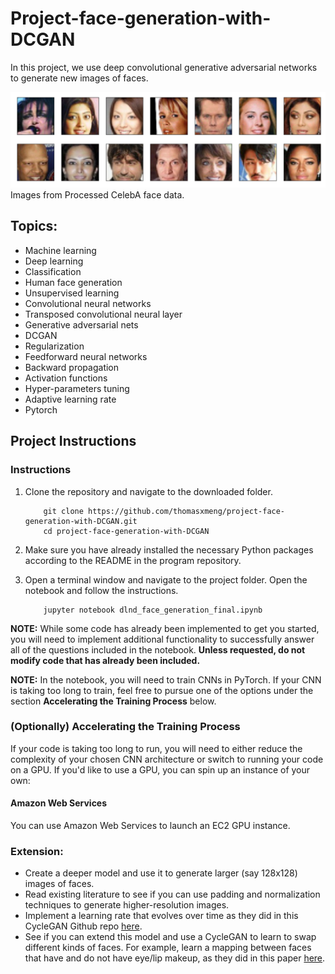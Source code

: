 [//]: # (Image References)

[image1]: ./processed-face-data.png "Sample Output"


# Project-face-generation-with-DCGAN
In this project, we use deep convolutional generative adversarial networks to generate new images of faces.

![Sample Output][image1]
Images from Processed CelebA face data.

## Topics: 
* Machine learning
* Deep learning
* Classification
* Human face generation
* Unsupervised learning
* Convolutional neural networks
* Transposed convolutional neural layer
* Generative adversarial nets
* DCGAN
* Regularization
* Feedforward neural networks
* Backward propagation
* Activation functions
* Hyper-parameters tuning
* Adaptive learning rate
* Pytorch

## Project Instructions

### Instructions

1. Clone the repository and navigate to the downloaded folder.
	
	```	
		git clone https://github.com/thomasxmeng/project-face-generation-with-DCGAN.git
		cd project-face-generation-with-DCGAN
	```
2. Make sure you have already installed the necessary Python packages according to the README in the program repository.
3. Open a terminal window and navigate to the project folder. Open the notebook and follow the instructions.
	
	```
		jupyter notebook dlnd_face_generation_final.ipynb
	```

__NOTE:__ While some code has already been implemented to get you started, you will need to implement additional functionality to successfully answer all of the questions included in the notebook. __Unless requested, do not modify code that has already been included.__

__NOTE:__ In the notebook, you will need to train CNNs in PyTorch.  If your CNN is taking too long to train, feel free to pursue one of the options under the section __Accelerating the Training Process__ below.


### (Optionally) Accelerating the Training Process 

If your code is taking too long to run, you will need to either reduce the complexity of your chosen CNN architecture or switch to running your code on a GPU.  If you'd like to use a GPU, you can spin up an instance of your own:

#### Amazon Web Services

You can use Amazon Web Services to launch an EC2 GPU instance.




### Extension:
* Create a deeper model and use it to generate larger (say 128x128) images of faces.
* Read existing literature to see if you can use padding and normalization techniques to generate higher-resolution images.
* Implement a learning rate that evolves over time as they did in this CycleGAN Github repo [here](https://github.com/junyanz/pytorch-CycleGAN-and-pix2pix).
* See if you can extend this model and use a CycleGAN to learn to swap different kinds of faces. For example, learn a mapping between faces that have and do not have eye/lip makeup, as they did in this paper [here](https://gfx.cs.princeton.edu/pubs/Chang_2018_PAS/Chang-CVPR-2018.pdf).
